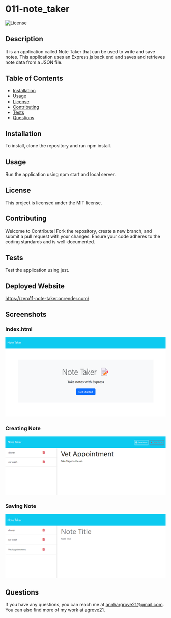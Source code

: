 # 011-note_taker

![License](https://img.shields.io/badge/license-MIT-blue.svg)

## Description
It is an application called Note Taker that can be used to write and save notes. This application uses an Express.js back end and saves and retrieves note data from a JSON file.

## Table of Contents
- [Installation](#installation)
- [Usage](#usage)
- [License](#license)
- [Contributing](#contributing)
- [Tests](#tests)
- [Questions](#questions)

## Installation
To install, clone the repository and run npm install.

## Usage
Run the application using npm start and local server.

## License
This project is licensed under the MIT license.

## Contributing
Welcome to Contribute! Fork the repository, create a new branch, and submit a pull request with your changes. Ensure your code adheres to the coding standards and is well-documented.

## Tests
Test the application using jest.

## Deployed Website
https://zero11-note-taker.onrender.com/

## Screenshots 
### Index.html
<img src="/readme_assets/images/index.html.png" width="800px">

### Creating Note
<img src="/readme_assets/images/type note.png" width="800px">

### Saving Note
<img src="/readme_assets/images/saved note.png" width="800px">

## Questions
If you have any questions, you can reach me at [annhargrove21@gmail.com](mailto:annhargrove21@gmail.com). You can also find more of my work at [agrove21](https://github.com/agrove21).

